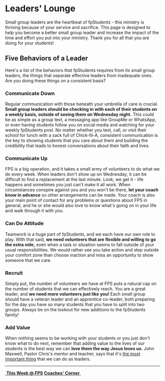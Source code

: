 # Leaders' Lounge
Small group leaders are the heartbeat of fpStudents - this ministry is thriving because of your service and sacrifice. This page is designed to help you become a better small group leader and increase the impact of the time and effort you put into your ministry. Thank you for all that you are doing for your students!

## Five Behaviors of a Leader  
Here's a list of the behaviors that fpStudents requires from its small group leaders, the things that separate effective leaders from inadequate ones. Are you doing these things on a consistent basis?  

### Communicate Down  
Regular communication with those beneath your umbrella of care is crucial. **Small group leaders should be checking in with each of their students on a weekly basis, outside of seeing them on Wednesday night.** This could be as simple as a group text, a messaging app like GroupMe or WhatsApp, or even having students follow you on social media and watching for your weekly fpStudents post. No matter whether you text, call, or visit their school for lunch with a sack full of Chick-fil-A, consistent communication is the key to showing students that you care about them and building the credibility that leads to honest conversations about their faith and lives.  

### Communicate Up  
FPS is a big operation, and it takes a small army of volunteers to do what we do every week. When leaders don't show up on Wednesday, it can be difficult to find a replacement at the last minute. Look, we get it - life happens and sometimes you just can't make it all work. When circumstances conspire against you and you won't be there, **let your coach know in advance** so other arrangements can be made. Your coach is also your main point of contact for any problems or questions about FPS in general, and he or she would also love to know what's going on in your life and walk through it with you.  

### Can Do Attitude  
Teamwork is a huge part of fpStudents, and we each have our own role to play. With that said, **we need volunteers that are flexible and willing to go the extra mile,** even when a task or situation seems to fall outside of your usual responsibilities. We would rather see you take action and step outside your comfort zone than choose inaction and miss an opportunity to show someone that we care.  

### Recruit  
Simply put, the number of volunteers we have at FPS puts a natural cap on the number of students that we can effectively reach. You are a great leader, and **we need more volunteers just like you!** Each small group should have a veteran leader and an apprentice co-leader, both preparing for the day you have so many students that you have to split into two groups. Always be on the lookout for new additions to the fpStudents family!  

### Add Value  
When nothing seems to be working with your students or you just don't know what to do next, remember that adding value to the lives of our students is the best way we can **love them the way Jesus loves us.** John Maxwell, Pastor Chris's mentor and teacher, says that it's [the most important thing](http://johnmaxwellteam.com/add-value/) that we can do as leaders.  

<!--End of Markdown Content-->

<!--Bottom Page Nav Buttons-->
<hr>
<a class="btn btn-default btn-sm" href="/" role="button"><i class="fa fa-arrow-left"></i>&nbsp;<b>This Week @ FPS</b></a>
<a class="btn btn-default btn-sm" href="/coaches" role="button"><b>Coaches' Corner</b>&nbsp;<i class="fa fa-arrow-right"></i></a>
